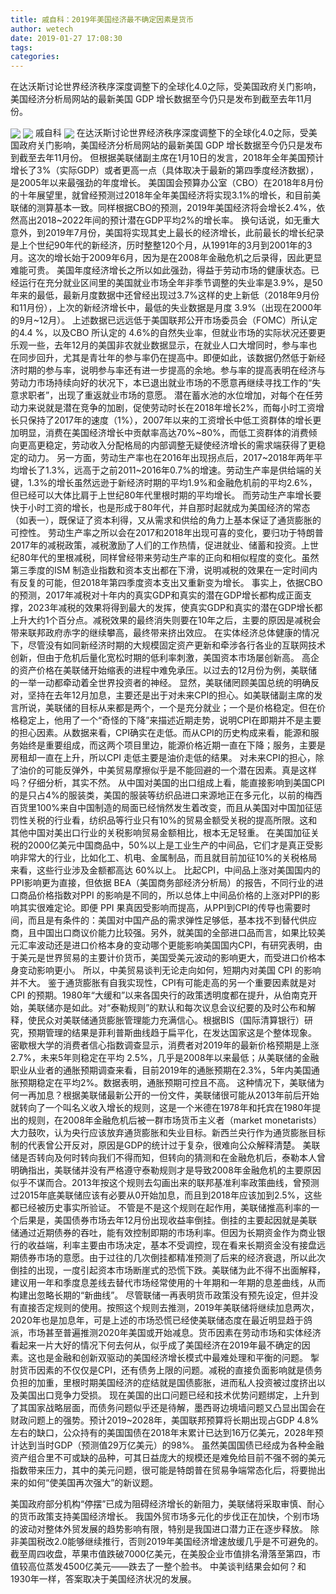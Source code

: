 ```yaml
---
title: 戚自科：2019年美国经济最不确定因素是货币
author: wetech
date: 2019-01-27 17:08:30
tags: 
categories: 
---
```

在达沃斯讨论世界经济秩序深度调整下的全球化4.0之际，受美国政府关门影响，美国经济分析局网站的最新美国 GDP 增长数据至今仍只是发布到截至去年11月份。
<!-- more -->
<img align="center" border="0" src="https://imgcdn.yicai.com/uppics/images/2019/01/c1332829e2e3a48c8bbd80e65ca85e11.jpg" />
<img align="center" border="0" src="https://imgcdn.yicai.com/uppics/images/2019/01/ca60ff6db67c1a028cac9bffe16e3a12.jpg" />
戚自科
<img align="center" border="0" src="https://imgcdn.yicai.com/uppics/images/2019/01/b6ebfe0e4434dc3ea207550cdeb50a19.jpg" />
在达沃斯讨论世界经济秩序深度调整下的全球化4.0之际，受美国政府关门影响，美国经济分析局网站的最新美国 GDP 增长数据至今仍只是发布到截至去年11月份。
但根据美联储副主席在1月10日的发言，2018年全年美国预计增长了3%（实际GDP）或者更高一点（具体取决于最新的第四季度经济数据），是2005年以来最强劲的年度增长。
美国国会预算办公室（CBO）在2018年8月份的十年展望里，就曾经预测过2018年全年美国经济将实现3.1%的增长，和目前美联储的测算基本一致。同样根据CBO的预测，2019年美国经济将会增长2.4%，依然高出2018~2022年间的预计潜在GDP平均2%的增长率。
换句话说，如无重大意外，到2019年7月份，美国将实现其史上最长的经济增长，此前最长的增长纪录是上个世纪90年代的新经济，历时整整120个月，从1991年的3月到2001年的3月。这次的增长始于2009年6月，因为是在2008年金融危机之后录得，因此更显难能可贵。
美国年度经济增长之所以如此强劲，得益于劳动市场的健康状态。已经运行在充分就业区间里的美国就业市场全年非季节调整的失业率是3.9%，是50年来的最低，最新月度数据中还曾经出现过3.7%这样的史上新低（2018年9月份和11月份），上次的新经济增长中，最低的失业数据是月度 3.9%（出现在2000年的9月~12月）。
上述数据已远远低于美国联邦公开市场委员会（FOMC）所认定的4.4 %，以及CBO 所认定的 4.6%的自然失业率，但就业市场的实际状况还要更乐观一些，去年12月的美国非农就业数据显示，在就业人口大增同时，参与率也在同步回升，尤其是青壮年的参与率仍在提高中。即便如此，该数据仍然低于新经济时期的参与率，说明参与率还有进一步提高的余地。参与率的提高表明在经济与劳动力市场持续向好的状况下，本已退出就业市场的不愿意再继续寻找工作的“失意求职者”，出现了重返就业市场的意愿。
潜在蓄水池的水位增加，对每个在任劳动力来说就是潜在竞争的加剧，促使劳动时长在2018年增长2%，而每小时工资增长只保持了2017年的速度（1%），2007年以来的工资增长中低工资群体的增长更加明显，消费在美国经济增长中贡献率高达70%~80%，而低工资群体的消费倾向更高更稳定，劳动收入分配格局的内部调整无疑使经济增长的需求端获得了更稳定的动力。
另一方面，劳动生产率也在2016年出现拐点后，2017~2018年两年平均增长了1.3%，远高于之前2011~2016年0.7%的增速。劳动生产率是供给端的关键，1.3%的增长虽然远逊于新经济时期的平均1.9%和金融危机前的平均2.6%，但已经可以大体比肩于上世纪80年代里根时期的平均增长。
而劳动生产率增长要快于小时工资的增长，也是形成于80年代，并自那时起就成为美国经济的常态（如表一），既保证了资本利得，又从需求和供给的角力上基本保证了通货膨胀的可控性。
劳动生产率之所以会在2017和2018年出现可喜的变化，要归功于特朗普2017年的减税政策，减税激励了人们的工作热情，促进就业、储蓄和投资。上世纪80年代的里根减税，同样曾经带来劳动生产率的正向和相似程度的变化。虽然第三季度的ISM 制造业指数和资本支出都在下滑，说明减税的效果在一定时间内有反复的可能，但2018年第四季度资本支出又重新变为增长。
事实上，依据CBO 的预测，2017年减税对十年内的真实GDP和真实的潜在GDP增长都构成正面支撑，2023年减税的效果将得到最大的发挥，使真实GDP和真实的潜在GDP增长都上升大约1个百分点。减税效果的最终消失则要在10年之后，主要的原因是减税会带来联邦政府赤字的继续攀高，最终带来挤出效应。
在实体经济总体健康的情况下，尽管没有如同新经济时期的大规模固定资产更新和牵涉各行各业的互联网技术创新，但由于危机后量化宽松时期的低利率刺激，美国资本市场屡创新高。
高企的资产价格在美联储开始缩表的进程中难免承压。以过去的12月份为例，美联储的一举一动都牵动着全世界投资者的神经。
显然，美联储罔顾美国总统的明确反对，坚持在去年12月加息，主要还是出于对未来CPI的担心。如美联储副主席的发言所说，美联储的目标从来都是两个，一个是充分就业；一个是价格稳定。但在价格稳定上，他用了一个“奇怪的下降”来描述近期走势，说明CPI在即期并不是主要的担心因素。从数据来看，CPI确实在走低。而从CPI的历史构成来看，能源和服务始终是重要组成，而这两个项目里边，能源价格近期一直在下降；服务，主要是房租却一直在上升，所以CPI 走低主要是油价走低的结果。
对未来CPI的担心，除了油价的可能反弹外，中美贸易摩擦似乎是不能回避的一个潜在因素。真是这样吗？仔细分析，其实不然。
从中国对美国的出口组成上看，能直接影响到美国CPI的是只占4%的服装类，美国的服装等纺织品进口来源地正在多元化，以前的梅西百货里100%来自中国制造的局面已经悄然发生着改变，而且从美国对中国加征惩罚性关税的行业看，纺织品等行业只有10%的贸易金额受关税的提高所限。这和其他中国对美出口行业的关税影响贸易金额相比，根本无足轻重。
在美国加征关税的2000亿美元中国商品中，50%以上是工业生产的中间品，它们才是真正受影响非常大的行业，比如化工、机电、金属制品，而且就目前加征10%的关税格局来看，这些行业涉及金额都高达 60%以上。
比起CPI，中间品上涨对美国国内的 PPI影响更为直接，但依据 BEA（美国商务部经济分析局）的报告，不同行业的进口商品价格指数对PPI 的影响是不同的，所以总体上中间品价格的上涨对PPI的影响其实很难定论。即便 PPI 果真因受影响而提高，从PPI到CPI的传导也需要时间，而且是有条件的：美国对中国产品的需求弹性足够低，基本找不到替代供应商，且中国出口商议价能力比较强。另外，就美国的全部进口品而言，如果比较美元汇率波动还是进口价格本身的变动哪个更能影响美国国内CPI，有研究表明，由于美元是世界贸易的主要计价货币，美国受美元波动的影响更大，而受进口价格本身变动影响更小。
所以，中美贸易谈判无论走向如何，短期内对美国 CPI 的影响并不大。
鉴于通货膨胀有自我实现性，CPI有可能走高的另一个重要因素就是对CPI 的预期。1980年“大缓和”以来各国央行的政策透明度都在提升，从伯南克开始，美联储亦是如此。对“泰勒规则”的默认和每次议息会议纪要的及时公布和解释，使民众对美联储通货膨胀管理能力充满信心。根据BIS（国际清算银行）研究，预期管理的结果是菲利普斯曲线趋于扁平化，在发达国家这是个整体现象。
密歇根大学的消费者信心指数调查显示，消费者对2019年的最新价格预期是上涨2.7%，未来5年则稳定在平均 2.5%，几乎是2008年以来最低；从美联储的金融职业从业者的通胀预期调查来看，目前2019年的通胀预期在2.3%，5年内美国通胀预期稳定在平均2%。数据表明，通胀预期可控且不高。
这种情况下，美联储为何一再加息？根据美联储最新公开的一份文件，美联储很可能从2013年前后开始就转向了一个叫名义收入增长的规则，这是一个米德在1978年和托宾在1980年提出的规则，在2008年金融危机后被一群市场货币主义者（market monetarists）大力鼓吹，认为央行应该放弃通货膨胀和失业目标。新西兰央行作为通货膨胀目标制的代表曾公开反对，原因是GDP的统计过于复杂，很难向公众解释清楚。
美联储是否转向及何时转向我们不得而知，但转向的猜测和在金融危机后，泰勒本人曾明确指出，美联储并没有严格遵守泰勒规则才是导致2008年金融危机的主要原因似乎不谋而合。2013年按这个规则去勾画出来的联邦基准利率政策曲线，曾预测过2015年底美联储应该有必要从0开始加息，而且到2018年应该加到2.5%，这些都已经被历史事实所验证。
不管是不是这个规则在起作用，美联储推高利率的一个后果是，美国债券市场去年12月份出现收益率倒挂。倒挂的主要起因就是美联储通过近期债券的吞吐，能有效控制即期的市场利率。但因为长期资金作为商业银行的收益端，利率主要由市场决定，基本不受调控，现在看来长期资金没有接盘远期债券市场的意愿。由于过往的几次倒挂都精准预测了后来的经济衰退，所以此次倒挂的出现，一度引起资本市场断崖式的恐慌下跌。美联储为此不得不出面解释，建议用一年和季度息差线去替代市场经常使用的十年期和一年期的息差曲线，从而构建出忽略长期的“新曲线”。
尽管联储一再表明货币政策没有预先设定，但并没有直接否定规则的使用。按照这个规则去推测，2019年美联储将继续加息两次，2020年也是加息年，可是上述的市场恐慌已经使美联储态度在最近明显趋于鸽派，市场甚至普遍推测2020年美国或开始减息。货币因素在劳动市场和实体经济看起来一片大好的情况下何去何从，似乎成了美国经济在2019年最不确定的因素。这也是金融和创新双驱动的美国经济增长模式中最难处理和平衡的问题。
掣肘货币因素的不仅仅是CPI，还有债务上限的问题。减税的直接负面影响就是债务负担的加重，里根时期美国经济的症结就是国债膨胀，进而私人投资被过度挤出以及美国出口竞争力受损。
现在美国的出口问题已经和技术优势问题绑定，上升到了其国家战略层面，而债务问题似乎还是待解，墨西哥边境墙问题又凸显出国会在财政问题上的强势。预计2019~2028年，美国联邦预算将长期出现占GDP 4.8%左右的缺口，公众持有的美国国债在2018年末累计已达到16万亿美元，2028年预计达到当时GDP（预测值29万亿美元）的98%。
虽然美国国债已经成为各种金融资产组合里不可或缺的品种，可其日益庞大的规模还是难免给目前不强不弱的美元指数带来压力，其中的美元问题，很可能是特朗普在贸易争端常态化后，将要抛出来的如何“使美国再次强大”的新议题。
 
 
美国政府部分机构“停摆”已成为阻碍经济增长的新阻力，美联储将采取审慎、耐心的货币政策支持美国经济增长。
我国外贸市场多元化的步伐正在加快，个别市场的波动对整体外贸发展的趋势影响有限，特别是我国进口潜力正在逐步释放。
除非美国税改2.0能够继续推行，否则2019年美国经济增速放缓几乎是不可避免的。
截至周四收盘，苹果市值跌破7000亿美元，在美股企业市值排名滑落至第四，市值较高位蒸发4500亿美元——跌去了一整个脸书。
中美谈判结果会如何？和1930年一样，答案取决于美国经济状况的发展。
